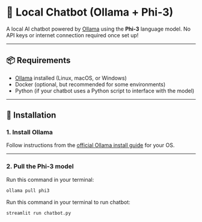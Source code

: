 # 🤖 Local Chatbot (Ollama + Phi-3)

A local AI chatbot powered by [Ollama](https://ollama.com/) using the **Phi-3** language model. No API keys or internet connection required once set up!

---

## 📦 Requirements

- [Ollama](https://ollama.com/) installed (Linux, macOS, or Windows)
- Docker (optional, but recommended for some environments)
- Python (if your chatbot uses a Python script to interface with the model)

---

## 🔧 Installation

### 1. Install Ollama

Follow instructions from the [official Ollama install guide](https://ollama.com/download) for your OS.

---

### 2. Pull the Phi-3 model

Run this command in your terminal:

```bash
ollama pull phi3
```

Run this command in your terminal to run chatbot:

```bash
streamlit run chatbot.py
```




